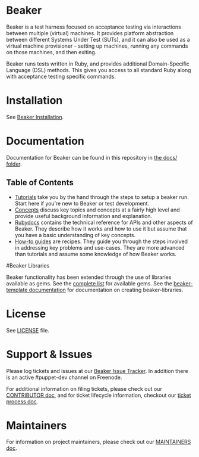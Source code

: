 # Beaker

Beaker is a test harness focused on acceptance testing via interactions
between multiple (virtual) machines. It provides platform abstraction between
different Systems Under Test (SUTs), and it can also be used as a virtual machine
provisioner - setting up machines, running any commands on those machines,
and then exiting.

Beaker runs tests written in Ruby, and provides additional Domain-Specific
Language (DSL) methods.  This gives you access to all standard Ruby along with
acceptance testing specific commands.

# Installation

See [Beaker Installation](docs/tutorials/installation.md).

# Documentation

Documentation for Beaker can be found in this repository in
[the docs/ folder](docs/README.md).

## Table of Contents

- [Tutorials](docs/tutorials) take you by the hand through the steps to setup a
beaker run. Start here if you’re new to Beaker or test development.
- [Concepts](docs/concepts) discuss key topics and concepts at a fairly high
level and provide useful background information and explanation.
- [Rubydocs](http://rubydoc.info/github/puppetlabs/beaker/frames) contains the
technical reference for APIs and other aspects of Beaker. They describe how it
works and how to use it but assume that you have a basic understanding of key concepts.
- [How-to guides](docs/how_to) are recipes. They guide you through the steps
involved in addressing key problems and use-cases. They are more advanced than
tutorials and assume some knowledge of how Beaker works.

#Beaker Libraries

Beaker functionality has been extended through the use of libraries available as
gems. See the [complete list](docs/concepts/beaker_libraries.md) for available
gems. See the
[beaker-template documentation](https://github.com/puppetlabs/beaker-template/blob/master/README.md)
for documentation on creating beaker-libraries.

# License

See [LICENSE](LICENSE) file.

# Support & Issues

Please log tickets and issues at our
[Beaker Issue Tracker](https://tickets.puppetlabs.com/issues/?jql=project%20%3D%20BKR).
In addition there is an active #puppet-dev channel on Freenode.

For additional information on filing tickets, please check out our
[CONTRIBUTOR doc](CONTRIBUTING.md), and for ticket lifecycle information,
checkout our [ticket process doc](docs/concepts/ticket_process.md).

# Maintainers

For information on project maintainers, please check out our
[MAINTAINERS doc](MAINTAINERS.md).
